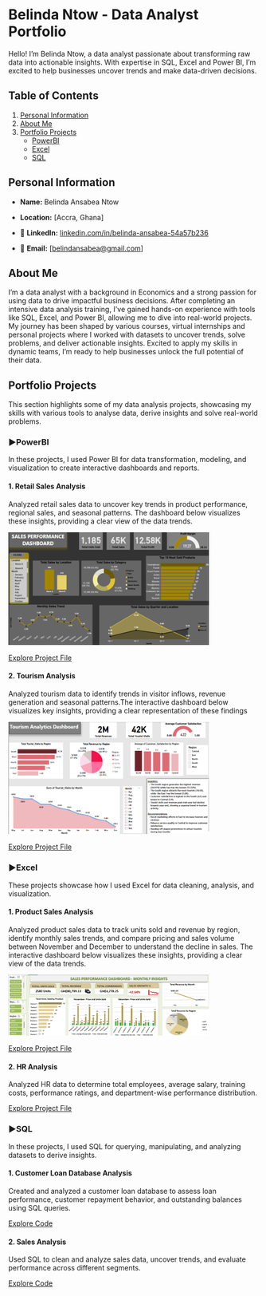 #  Belinda Ntow - Data Analyst Portfolio
  Hello! I’m Belinda Ntow, a data analyst passionate about transforming raw data into actionable insights. With expertise in SQL, Excel and Power BI, I’m excited to help businesses uncover trends and make data-driven decisions.
  
 ## Table of Contents
 1. [Personal Information](#personal-information)
 2. [About Me](#about-Me)
 3. [Portfolio Projects](#portfolio-projects)
    - [PowerBI](#PowerBI)
    - [Excel](#excel)
    - [SQL](#sql)
      
    
##  Personal Information  

-   **Name:** Belinda Ansabea Ntow 

- **Location:** [Accra, Ghana]  

- 🔗 **LinkedIn:** [linkedin.com/in/belinda-ansabea-54a57b236](#) 
  
- 📧 **Email:** [belindansabea@gmail.com]




##  About Me 

I’m a data analyst with a background in Economics and a strong passion for using data to drive impactful business decisions. After completing an intensive data analysis training, I've gained hands-on experience with tools like SQL, Excel, and Power BI, allowing me to dive into real-world projects. My journey has been shaped by various courses, virtual internships and personal projects where I worked with datasets to uncover trends, solve problems, and deliver actionable insights. Excited to apply my skills in dynamic teams, I’m ready to help businesses unlock the full potential of their data.




## Portfolio  Projects  

This section highlights some of my data analysis projects, showcasing my skills with various tools to analyse data, derive insights and solve real-world problems.

### ►**PowerBI**

In these projects, I used Power BI for data transformation, modeling, and visualization to create interactive dashboards and reports.
  
#### 1. Retail Sales Analysis
Analyzed retail sales data to uncover key trends in product performance, regional sales, and seasonal patterns. The dashboard below visualizes these insights, providing a clear view of the data trends.

<img src="Projects_Files/Retail_Sales_Dashboard_Image.png" style="width: 80%; height: auto;">


[Explore Project File](Projects_Files/Retail%20Sales%20Analysis.pbix)



#### 2. Tourism Analysis
Analyzed tourism data to identify trends in visitor inflows, revenue generation and seasonal patterns.The interactive dashboard below visualizes key insights, providing a clear representation of these findings


<img src="Projects_Files/Tourism_Analytics Dashboard_Image.png" style="width: 80%; height: auto;">



[Explore Project File](Projects_Files/Tourism%20Analysis.pbix)

### ►**Excel**
These projects showcase how I used Excel for data cleaning, analysis, and visualization.

#### 1. Product Sales Analysis  
 Analyzed product sales data to track units sold and revenue by region, identify monthly sales trends, and compare pricing and sales volume between November and December to understand the decline in sales. The interactive dashboard below visualizes these insights, providing a clear view of the data trends.

<img src="Projects_Files/Product_Sales_Performance_Image.png" style="width: 80%; height: auto;">

[Explore Project File](Projects_Files/Product%20Sales%20Analysis.xlsx)


 #### 2. HR Analysis
 Analyzed HR data to determine total employees, average salary, training costs, performance ratings, and department-wise performance distribution. 
 


[Explore Project File](Projects_Files/HR%20Workforce%20Performance%20Analysis.xlsx)

### ►**SQL**
In these projects, I used SQL for querying, manipulating, and analyzing datasets to derive insights.
  
#### 1.  Customer Loan Database Analysis
Created and analyzed a customer loan database to assess loan performance, customer repayment behavior, and outstanding balances using SQL queries.

[Explore Code](Projects_Files/Customer%20Loan%20Database.sql)

#### 2. Sales Analysis
Used SQL to clean and analyze sales data, uncover trends, and evaluate performance across different segments.

[Explore Code](Projects_Files/Salesr%20Analysis.sql)











 
